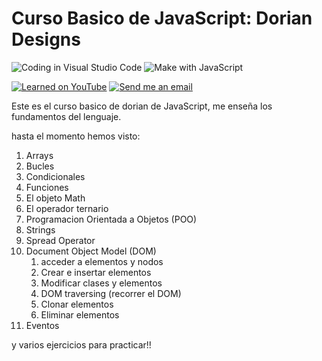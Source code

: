 # **Curso Basico de JavaScript:** Dorian Designs

![Coding in Visual Studio Code](https://img.shields.io/badge/Visual_Studio-5C2D91?style=for-the-badge&logo=visual%20studio&logoColor=white) ![Make with JavaScript](https://img.shields.io/badge/JavaScript-323330?style=for-the-badge&logo=javascript&logoColor=F7DF1E)

[![Learned on YouTube](https://img.shields.io/badge/Canal%20de%20Dorian%20Designs-FF0000?style=for-the-badge&logo=youtube&logoColor=white)](https://www.youtube.com/watch?v=tGtxX5x8pKU&list=PLROIqh_5RZeBAnmi0rqLkyZIAVmT5lZxG) [![Send me an email](https://img.shields.io/badge/Gmail-D14836?style=for-the-badge&logo=gmail&logoColor=white)](mailto:cristian132dev@gmail.com?subject=Queremos%20comunicarnos%20contigo!! )

Este es el curso basico de dorian de JavaScript, me enseña los fundamentos del lenguaje.

hasta el momento hemos visto:

1. Arrays
2. Bucles
3. Condicionales
4. Funciones
5. El objeto Math
6. El operador ternario
7. Programacion Orientada a Objetos (POO)
8. Strings
9. Spread Operator
10. Document Object Model (DOM)
    1. acceder a elementos y nodos
    2. Crear e insertar elementos
    3. Modificar clases y elementos
    4. DOM traversing (recorrer el DOM)
    5. Clonar elementos
    6. Eliminar elementos
11. Eventos

y varios ejercicios para practicar!!

